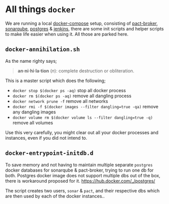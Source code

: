 # All things `docker`

We are running a local [docker-compose](https://docs.docker.com/compose/) setup, consisting of [pact-broker](https://hub.docker.com/r/pactfoundation/pact-broker), [sonarqube](https://hub.docker.com/_/sonarqube/), [postgres](https://hub.docker.com/_/postgres) & [jenkins](https://hub.docker.com/r/jenkinsci/blueocean), there are some init scripts and helper scripts to make life easier when using it. All those are parked here.

## `docker-annihilation.sh`
As the name righty says;

> **an·ni·hi·la·tion** (*n*): complete destruction or obliteration.

This is a master script which does the following;

* `docker stop $(docker ps -aq)` stop all docker process
* `docker rm $(docker ps -aq)` remove all dangling process
* `docker network prune -f` remove all networks
* `docker rmi -f $(docker images --filter dangling=true -qa)` remove any dangling images
* `docker volume rm $(docker volume ls --filter dangling=true -q)` remove all volumes

Use this very carefully, you might clear out all your docker processes and instances, even if you did not intend to.

## `docker-entrypoint-initdb.d`
To save memory and not having to maintain multiple separate `postgres` docker databases for sonarqube & pact-broker, trying to run one db for both. Postgres docker image does not support multiple dbs out of the box, there is workaround proposed for it. https://hub.docker.com/_/postgres/

The script creates two users, `sonar` & `pact`, and their respective dbs which are then used by each of the docker instances..
